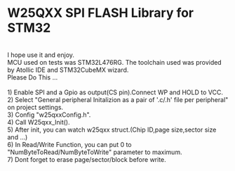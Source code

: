 # W25QXX SPI FLASH Library for STM32
<br />
I hope use it and enjoy.
<br />
MCU used on tests was STM32L476RG.
The toolchain used was provided by Atollic IDE and STM32CubeMX wizard.
 <br />
Please Do This ...
<br />
<br />
1) Enable SPI and a Gpio as output(CS pin).Connect WP and HOLD to VCC.
<br />
2) Select "General peripheral Initalizion as a pair of '.c/.h' file per peripheral" on project settings.
<br />
3) Config "w25qxxConfig.h".
<br />
4) Call W25qxx_Init(). 
<br />
5) After init, you can watch w25qxx struct.(Chip ID,page size,sector size and ...)
<br />
6) In Read/Write Function, you can put 0 to "NumByteToRead/NumByteToWrite" parameter to maximum.
<br />
7) Dont forget to erase page/sector/block before write.

